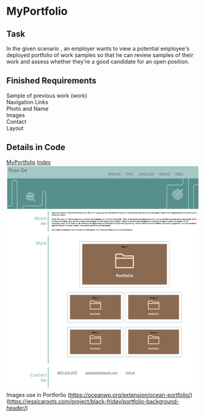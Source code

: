 # MyPortfolio

## Task
In the given scenario , an employer wants to view a potential employee's deployed portfolio of work samples
so that he can review samples of their work and assess whether they're a good candidate for an open position.


## Finished Requirements
Sample of previous work (work)\
Navigation Links\
Photo and Name\
Images\
Contact\
Layout

## Details in Code
[MyPortfolio](https://sg3606.github.io/MyPortfolio/.)
[Index](./index.html)\
![Website Screenshot1](./Assets/Screenshot/screenshot.png)\
Images use in Portforlio
(https://oceanwp.org/extension/ocean-portfolio/)
(https://jessicaroots.com/project/black-friday/portfolio-background-header/)

